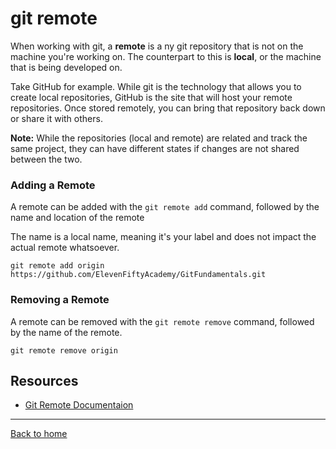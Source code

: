 # git remote

When working with git, a **remote** is a ny git repository that is not on the machine you're working on. The counterpart to this is **local**, or the machine that is being developed on.

Take GitHub for example.  While git is the technology that allows you to create local repositories, GitHub is the site that will host your remote repositories.  Once stored remotely, you can bring that repository back down or share it with others.

**Note:** While the repositories (local and remote) are related and track the same project, they can have different states if changes are not shared between the two.

### Adding a Remote
A remote can be added with the `git remote add` command, followed by the name and location of the remote

The name is a local name, meaning it's your label and does not impact the actual remote whatsoever.
```
git remote add origin https://github.com/ElevenFiftyAcademy/GitFundamentals.git
```

### Removing  a Remote
A remote can be removed with the `git remote remove` command, followed by the name of the remote.
```
git remote remove origin
```
## Resources
- [Git Remote Documentaion](https://git-scm.com/docs/git-remote)

---
[Back to home](../README.md)
